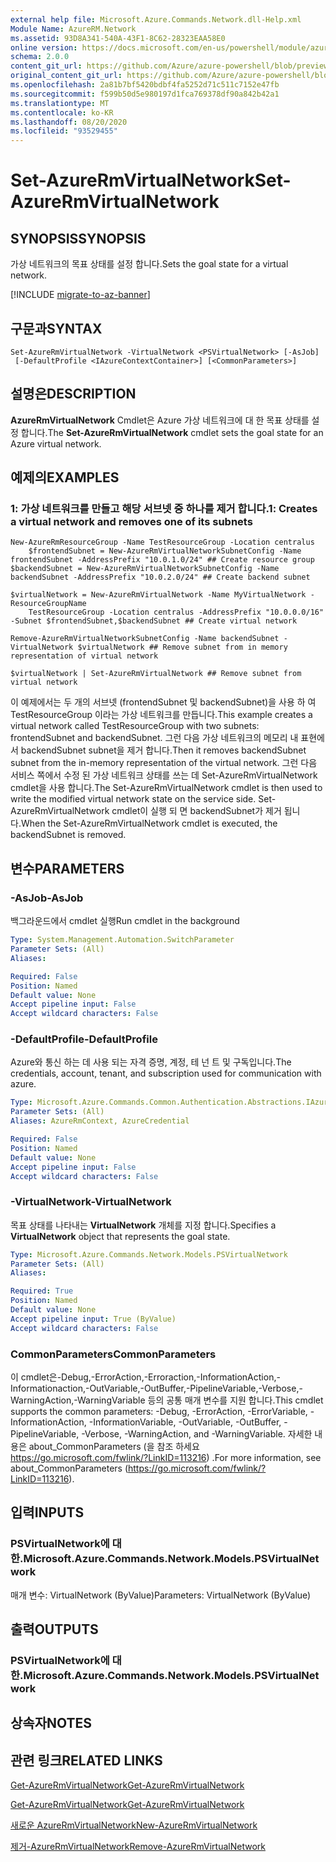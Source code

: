 ```yaml
---
external help file: Microsoft.Azure.Commands.Network.dll-Help.xml
Module Name: AzureRM.Network
ms.assetid: 93D8A341-540A-43F1-8C62-28323EAA58E0
online version: https://docs.microsoft.com/en-us/powershell/module/azurerm.network/set-azurermvirtualnetwork
schema: 2.0.0
content_git_url: https://github.com/Azure/azure-powershell/blob/preview/src/ResourceManager/Network/Commands.Network/help/Set-AzureRmVirtualNetwork.md
original_content_git_url: https://github.com/Azure/azure-powershell/blob/preview/src/ResourceManager/Network/Commands.Network/help/Set-AzureRmVirtualNetwork.md
ms.openlocfilehash: 2a81b7bf5420bdbf4fa5252d71c511c7152e47fb
ms.sourcegitcommit: f599b50d5e980197d1fca769378df90a842b42a1
ms.translationtype: MT
ms.contentlocale: ko-KR
ms.lasthandoff: 08/20/2020
ms.locfileid: "93529455"
---
```

# <span data-ttu-id="fb29e-101">Set-AzureRmVirtualNetwork</span><span class="sxs-lookup"><span data-stu-id="fb29e-101">Set-AzureRmVirtualNetwork</span></span>

## <span data-ttu-id="fb29e-102">SYNOPSIS</span><span class="sxs-lookup"><span data-stu-id="fb29e-102">SYNOPSIS</span></span>
<span data-ttu-id="fb29e-103">가상 네트워크의 목표 상태를 설정 합니다.</span><span class="sxs-lookup"><span data-stu-id="fb29e-103">Sets the goal state for a virtual network.</span></span>

[!INCLUDE [migrate-to-az-banner](../../includes/migrate-to-az-banner.md)]

## <span data-ttu-id="fb29e-104">구문과</span><span class="sxs-lookup"><span data-stu-id="fb29e-104">SYNTAX</span></span>

```
Set-AzureRmVirtualNetwork -VirtualNetwork <PSVirtualNetwork> [-AsJob]
 [-DefaultProfile <IAzureContextContainer>] [<CommonParameters>]
```

## <span data-ttu-id="fb29e-105">설명은</span><span class="sxs-lookup"><span data-stu-id="fb29e-105">DESCRIPTION</span></span>
<span data-ttu-id="fb29e-106">**AzureRmVirtualNetwork** Cmdlet은 Azure 가상 네트워크에 대 한 목표 상태를 설정 합니다.</span><span class="sxs-lookup"><span data-stu-id="fb29e-106">The **Set-AzureRmVirtualNetwork** cmdlet sets the goal state for an Azure virtual network.</span></span>

## <span data-ttu-id="fb29e-107">예제의</span><span class="sxs-lookup"><span data-stu-id="fb29e-107">EXAMPLES</span></span>

### <span data-ttu-id="fb29e-108">1: 가상 네트워크를 만들고 해당 서브넷 중 하나를 제거 합니다.</span><span class="sxs-lookup"><span data-stu-id="fb29e-108">1: Creates a virtual network and removes one of its subnets</span></span>
```
New-AzureRmResourceGroup -Name TestResourceGroup -Location centralus
    $frontendSubnet = New-AzureRmVirtualNetworkSubnetConfig -Name frontendSubnet -AddressPrefix "10.0.1.0/24" ## Create resource group
$backendSubnet = New-AzureRmVirtualNetworkSubnetConfig -Name backendSubnet -AddressPrefix "10.0.2.0/24" ## Create backend subnet

$virtualNetwork = New-AzureRmVirtualNetwork -Name MyVirtualNetwork -ResourceGroupName 
    TestResourceGroup -Location centralus -AddressPrefix "10.0.0.0/16" -Subnet $frontendSubnet,$backendSubnet ## Create virtual network

Remove-AzureRmVirtualNetworkSubnetConfig -Name backendSubnet -VirtualNetwork $virtualNetwork ## Remove subnet from in memory representation of virtual network

$virtualNetwork | Set-AzureRmVirtualNetwork ## Remove subnet from virtual network
```

<span data-ttu-id="fb29e-109">이 예제에서는 두 개의 서브넷 (frontendSubnet 및 backendSubnet)을 사용 하 여 TestResourceGroup 이라는 가상 네트워크를 만듭니다.</span><span class="sxs-lookup"><span data-stu-id="fb29e-109">This example creates a virtual network called TestResourceGroup with two subnets: frontendSubnet and backendSubnet.</span></span> <span data-ttu-id="fb29e-110">그런 다음 가상 네트워크의 메모리 내 표현에서 backendSubnet subnet을 제거 합니다.</span><span class="sxs-lookup"><span data-stu-id="fb29e-110">Then it removes backendSubnet subnet from the in-memory representation of the virtual network.</span></span> <span data-ttu-id="fb29e-111">그런 다음 서비스 쪽에서 수정 된 가상 네트워크 상태를 쓰는 데 Set-AzureRmVirtualNetwork cmdlet을 사용 합니다.</span><span class="sxs-lookup"><span data-stu-id="fb29e-111">The Set-AzureRmVirtualNetwork cmdlet is then used to write the modified virtual network state on the service side.</span></span> <span data-ttu-id="fb29e-112">Set-AzureRmVirtualNetwork cmdlet이 실행 되 면 backendSubnet가 제거 됩니다.</span><span class="sxs-lookup"><span data-stu-id="fb29e-112">When the Set-AzureRmVirtualNetwork cmdlet is executed, the backendSubnet is removed.</span></span>

## <span data-ttu-id="fb29e-113">변수</span><span class="sxs-lookup"><span data-stu-id="fb29e-113">PARAMETERS</span></span>

### <span data-ttu-id="fb29e-114">-AsJob</span><span class="sxs-lookup"><span data-stu-id="fb29e-114">-AsJob</span></span>
<span data-ttu-id="fb29e-115">백그라운드에서 cmdlet 실행</span><span class="sxs-lookup"><span data-stu-id="fb29e-115">Run cmdlet in the background</span></span>

```yaml
Type: System.Management.Automation.SwitchParameter
Parameter Sets: (All)
Aliases:

Required: False
Position: Named
Default value: None
Accept pipeline input: False
Accept wildcard characters: False
```

### <span data-ttu-id="fb29e-116">-DefaultProfile</span><span class="sxs-lookup"><span data-stu-id="fb29e-116">-DefaultProfile</span></span>
<span data-ttu-id="fb29e-117">Azure와 통신 하는 데 사용 되는 자격 증명, 계정, 테 넌 트 및 구독입니다.</span><span class="sxs-lookup"><span data-stu-id="fb29e-117">The credentials, account, tenant, and subscription used for communication with azure.</span></span>

```yaml
Type: Microsoft.Azure.Commands.Common.Authentication.Abstractions.IAzureContextContainer
Parameter Sets: (All)
Aliases: AzureRmContext, AzureCredential

Required: False
Position: Named
Default value: None
Accept pipeline input: False
Accept wildcard characters: False
```

### <span data-ttu-id="fb29e-118">-VirtualNetwork</span><span class="sxs-lookup"><span data-stu-id="fb29e-118">-VirtualNetwork</span></span>
<span data-ttu-id="fb29e-119">목표 상태를 나타내는 **VirtualNetwork** 개체를 지정 합니다.</span><span class="sxs-lookup"><span data-stu-id="fb29e-119">Specifies a **VirtualNetwork** object that represents the goal state.</span></span>

```yaml
Type: Microsoft.Azure.Commands.Network.Models.PSVirtualNetwork
Parameter Sets: (All)
Aliases:

Required: True
Position: Named
Default value: None
Accept pipeline input: True (ByValue)
Accept wildcard characters: False
```

### <span data-ttu-id="fb29e-120">CommonParameters</span><span class="sxs-lookup"><span data-stu-id="fb29e-120">CommonParameters</span></span>
<span data-ttu-id="fb29e-121">이 cmdlet은-Debug,-ErrorAction,-Erroraction,-InformationAction,-Informationaction,-OutVariable,-OutBuffer,-PipelineVariable,-Verbose,-WarningAction,-WarningVariable 등의 공통 매개 변수를 지원 합니다.</span><span class="sxs-lookup"><span data-stu-id="fb29e-121">This cmdlet supports the common parameters: -Debug, -ErrorAction, -ErrorVariable, -InformationAction, -InformationVariable, -OutVariable, -OutBuffer, -PipelineVariable, -Verbose, -WarningAction, and -WarningVariable.</span></span> <span data-ttu-id="fb29e-122">자세한 내용은 about_CommonParameters (을 참조 하세요 https://go.microsoft.com/fwlink/?LinkID=113216) .</span><span class="sxs-lookup"><span data-stu-id="fb29e-122">For more information, see about_CommonParameters (https://go.microsoft.com/fwlink/?LinkID=113216).</span></span>

## <span data-ttu-id="fb29e-123">입력</span><span class="sxs-lookup"><span data-stu-id="fb29e-123">INPUTS</span></span>

### <span data-ttu-id="fb29e-124">PSVirtualNetwork에 대 한.</span><span class="sxs-lookup"><span data-stu-id="fb29e-124">Microsoft.Azure.Commands.Network.Models.PSVirtualNetwork</span></span>
<span data-ttu-id="fb29e-125">매개 변수: VirtualNetwork (ByValue)</span><span class="sxs-lookup"><span data-stu-id="fb29e-125">Parameters: VirtualNetwork (ByValue)</span></span>

## <span data-ttu-id="fb29e-126">출력</span><span class="sxs-lookup"><span data-stu-id="fb29e-126">OUTPUTS</span></span>

### <span data-ttu-id="fb29e-127">PSVirtualNetwork에 대 한.</span><span class="sxs-lookup"><span data-stu-id="fb29e-127">Microsoft.Azure.Commands.Network.Models.PSVirtualNetwork</span></span>

## <span data-ttu-id="fb29e-128">상속자</span><span class="sxs-lookup"><span data-stu-id="fb29e-128">NOTES</span></span>

## <span data-ttu-id="fb29e-129">관련 링크</span><span class="sxs-lookup"><span data-stu-id="fb29e-129">RELATED LINKS</span></span>

[<span data-ttu-id="fb29e-130">Get-AzureRmVirtualNetwork</span><span class="sxs-lookup"><span data-stu-id="fb29e-130">Get-AzureRmVirtualNetwork</span></span>](./Get-AzureRmVirtualNetwork.md)

[<span data-ttu-id="fb29e-131">Get-AzureRmVirtualNetwork</span><span class="sxs-lookup"><span data-stu-id="fb29e-131">Get-AzureRmVirtualNetwork</span></span>](./Get-AzureRmVirtualNetwork.md)

[<span data-ttu-id="fb29e-132">새로운 AzureRmVirtualNetwork</span><span class="sxs-lookup"><span data-stu-id="fb29e-132">New-AzureRmVirtualNetwork</span></span>](./New-AzureRmVirtualNetwork.md)

[<span data-ttu-id="fb29e-133">제거-AzureRmVirtualNetwork</span><span class="sxs-lookup"><span data-stu-id="fb29e-133">Remove-AzureRmVirtualNetwork</span></span>](./Remove-AzureRmVirtualNetwork.md)


